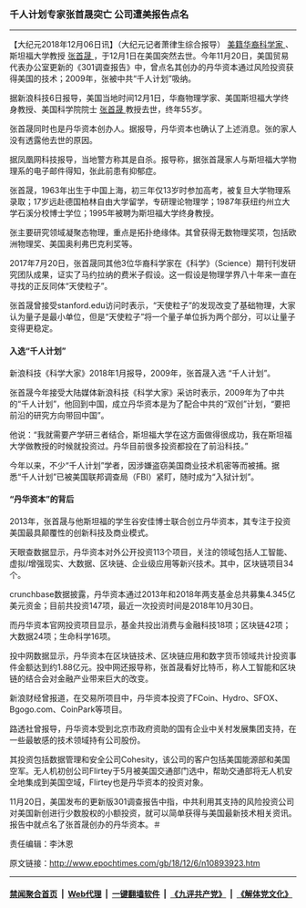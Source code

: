 ### 千人计划专家张首晟突亡 公司遭美报告点名
------------------------

<p>
 【大纪元2018年12月06日讯】（大纪元记者萧律生综合报导）
 <a href="http://www.epochtimes.com/gb/tag/%E7%BE%8E%E7%B1%8D%E5%8D%8E%E8%A3%94%E7%A7%91%E5%AD%A6%E5%AE%B6.html">
  美籍华裔科学家
 </a>
 、斯坦福大学教授
 <a href="http://www.epochtimes.com/gb/tag/%E5%BC%A0%E9%A6%96%E6%99%9F.html">
  张首晟
 </a>
 ，于12月1日在美国突然去世。今年11月20日，美国贸易代表办公室更新的《301调查报告》中，曾点名其创办的丹华资本通过风险投资获得美国的技术；2009年，张被中共“千人计划”吸纳。
</p>
<p>
 据新浪科技6日报导，美国当地时间12月1日，华裔物理学家、美国斯坦福大学终身教授、美国科学院院士
 <a href="http://www.epochtimes.com/gb/tag/%E5%BC%A0%E9%A6%96%E6%99%9F.html">
  张首晟
 </a>
 教授去世，终年55岁。
</p>
<p>
 张首晟同时也是丹华资本创办人。据报导，丹华资本也确认了上述消息。张的家人没有透露他去世的原因。
</p>
<p>
 据凤凰网科技报导，当地警方称其是自杀。报导称，据张首晟家人与斯坦福大学物理系的电子邮件得知，张此前患有抑郁症。
</p>
<p>
 张首晟，1963年出生于中国上海，初三年仅13岁时参加高考，被复旦大学物理系录取；17岁远赴德国柏林自由大学留学，专研理论物理学；1987年获纽约州立大学石溪分校博士学位；1995年被聘为斯坦福大学终身教授。
</p>
<p>
 张主要研究领域凝聚态物理，重点是拓扑绝缘体。其曾获得无数物理奖项，包括欧洲物理奖、美国奥利弗巴克利奖等。
</p>
<p>
 2017年7月20日，张首晟同其他3位华裔科学家在《科学》（Science）期刊刊发研究团队成果，证实了马约拉纳的费米子假设。这一假设是物理学界八十年来一直在寻找的正反同体“天使粒子”。
</p>
<p>
 张首晟曾接受stanford.edu访问时表示，“天使粒子”的发现改变了基础物理，大家认为量子是最小单位，但是“天使粒子”将一个量子单位拆为两个部分，可以让量子变得更稳定。
</p>
<h4>
 入选“千人计划”
</h4>
<p>
 新浪科技《科学大家》2018年1月报导，2009年，张首晟入选 “千人计划”。
</p>
<p>
 张首晟今年接受大陆媒体新浪科技《科学大家》采访时表示，2009年为了中共的“千人计划”，他回到中国，成立丹华资本是为了配合中共的“双创”计划，“要把前沿的研究方向带回中国”。
</p>
<p>
 他说：“我就需要产学研三者结合，斯坦福大学在这方面做得很成功，我在斯坦福大学做教授的时候就投资过。丹华目前很多投资都投在了前沿科技。”
</p>
<p>
 今年以来，不少“千人计划”学者，因涉嫌盗窃美国商业技术机密等而被捕。据悉“千人计划”已被美国联邦调查局（FBI）紧盯，随时成为“入狱计划”。
</p>
<h4>
 “丹华资本”的背后
</h4>
<p>
 2013年，张首晟与他斯坦福的学生谷安佳博士联合创立丹华资本，其专注于投资美国最具颠覆性的创新科技及商业模式。
</p>
<p>
 天眼查数据显示，丹华资本对外公开投资113个项目，关注的领域包括人工智能、虚拟/增强现实、大数据、区块链、企业级应用等新兴技术。其中，区块链项目34个。
</p>
<p>
 crunchbase数据披露，丹华资本通过2013年和2018年两支基金总共募集4.345亿美元资金；目前共投资147项，最近一次投资时间是2018年10月30日。
</p>
<p>
 而丹华资本官网投资项目显示，基金共投出消费与金融科技18项；区块链42项；大数据24项；生命科学16项。
</p>
<p>
 投中网数据显示，丹华资本在区块链技术、区块链应用和数字货币领域共计投资事件金额达到约1.88亿元。投中网还报导称，张首晟看好比特币，称人工智能和区块链的结合会对金融产业带来巨大的改变。
</p>
<p>
 新浪财经曾报道，在交易所项目中，丹华资本投资了FCoin、Hydro、SFOX、Bgogo.com、CoinPark等项目。
</p>
<p>
 路透社曾报导，丹华资本受到北京市政府资助的国有企业中关村发展集团支持，在一些最敏感的技术领域持有公司股份。
</p>
<p>
 其投资包括数据管理和安全公司Cohesity，该公司的客户包括美国能源部和美国空军。无人机初创公司Flirtey于5月被美国交通部门选中，帮助交通部将无人机安全地集成到美国空域，Flirtey也是丹华资本的投资对象。
</p>
<p>
 11月20日，美国发布的更新版301调查报告中指，中共利用其支持的风险投资公司对美国新创进行少数股权的小额投资，就可以简单获得与美国最新技术相关资讯。报告中就点名了张首晟创办的丹华资本。＃
</p>
<p>
 责任编辑：李沐恩
</p>

原文链接：http://www.epochtimes.com/gb/18/12/6/n10893923.htm


------------------------
#### [禁闻聚合首页](https://github.com/gfw-breaker/banned-news/blob/master/README.md) &nbsp;|&nbsp; [Web代理](https://github.com/gfw-breaker/open-proxy/blob/master/README.md) &nbsp;|&nbsp; [一键翻墙软件](https://github.com/gfw-breaker/nogfw/blob/master/README.md) &nbsp;|&nbsp; [《九评共产党》](https://github.com/gfw-breaker/9ping.md/blob/master/README.md#九评之一评共产党是什么) &nbsp;|&nbsp; [《解体党文化》](https://github.com/gfw-breaker/jtdwh.md/blob/master/README.md#绪论)